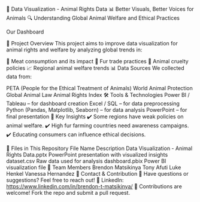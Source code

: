 🐾 Data Visualization - Animal Rights Data
📊 Better Visuals, Better Voices for Animals
🔍 Understanding Global Animal Welfare and Ethical Practices

Our Dashboard


📌 Project Overview
This project aims to improve data visualization for animal rights and welfare by analyzing global trends in:

🥩 Meat consumption and its impact
🦊 Fur trade practices
🏥 Animal cruelty policies
📈 Regional animal welfare trends
📊 Data Sources
We collected data from:

PETA (People for the Ethical Treatment of Animals)
World Animal Protection
Global Animal Law
Animal Rights Index
🛠️ Tools & Technologies
Power BI / Tableau – for dashboard creation
Excel / SQL – for data preprocessing
Python (Pandas, Matplotlib, Seaborn) – for data analysis
PowerPoint – for final presentation
📌 Key Insights
✔️ Some regions have weak policies on animal welfare.
✔️ High fur farming countries need awareness campaigns.
✔️ Educating consumers can influence ethical decisions.

📂 Files in This Repository
File Name	Description
Data Visualization - Animal Rights Data.pptx	PowerPoint presentation with visualized insights
dataset.csv	Raw data used for analysis
dashboard.pbix	Power BI visualization file
👥 Team Members
Brendon Matsikinya
Tony Afuti
Luke Henkel
Vanessa Hernandez
📩 Contact & Contribution
📧 Have questions or suggestions? Feel free to reach out!
🔗 LinkedIn: https://www.linkedin.com/in/brendon-t-matsikinya/
📍 Contributions are welcome! Fork the repo and submit a pull request.
